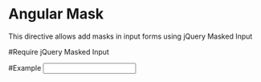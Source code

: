 # Angular Mask
This directive allows add masks in input forms using jQuery Masked Input

#Require
jQuery Masked Input

#Example
<input type="text" masked="99/99/9999">